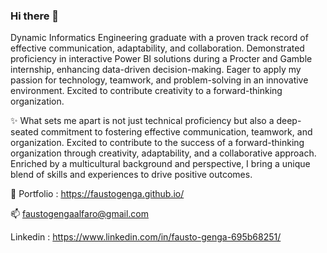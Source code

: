 ### Hi there 👋

Dynamic Informatics Engineering graduate with a proven track record of effective communication, adaptability, and collaboration. Demonstrated proficiency in interactive Power BI solutions during a Procter and Gamble internship, enhancing data-driven decision-making. Eager to apply my passion for technology, teamwork, and problem-solving in an innovative environment. Excited to contribute creativity to a forward-thinking organization.

✨ What sets me apart is not just technical proficiency but also a deep-seated commitment to fostering effective communication, teamwork, and organization. Excited to contribute to the success of a forward-thinking organization through creativity, adaptability, and a collaborative approach. Enriched by a multicultural background and perspective, I bring a unique blend of skills and experiences to drive positive outcomes.

💼 Portfolio : https://faustogenga.github.io/ 

📫 faustogengaalfaro@gmail.com

Linkedin : https://www.linkedin.com/in/fausto-genga-695b68251/
